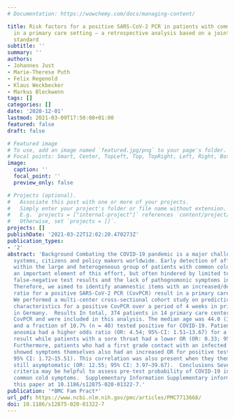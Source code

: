 ```yaml
---
# Documentation: https://wowchemy.com/docs/managing-content/

title: Risk factors for a positive SARS-CoV-2 PCR in patients with common cold symptoms
  in a primary care setting – a retrospective analysis based on a joint documentation
  standard
subtitle: ''
summary: ''
authors:
- Johannes Just
- Marie-Therese Puth
- Felix Regenold
- Klaus Weckbecker
- Markus Bleckwenn
tags: []
categories: []
date: '2020-12-01'
lastmod: 2021-03-09T17:50:08+01:00
featured: false
draft: false

# Featured image
# To use, add an image named `featured.jpg/png` to your page's folder.
# Focal points: Smart, Center, TopLeft, Top, TopRight, Left, Right, BottomLeft, Bottom, BottomRight.
image:
  caption: ''
  focal_point: ''
  preview_only: false

# Projects (optional).
#   Associate this post with one or more of your projects.
#   Simply enter your project's folder or file name without extension.
#   E.g. `projects = ["internal-project"]` references `content/project/deep-learning/index.md`.
#   Otherwise, set `projects = []`.
projects: []
publishDate: '2021-03-22T12:02:20.470273Z'
publication_types:
- '2'
abstract: 'Background Combating the COVID-19 pandemic is a major challenge for health
  systems, citizens and policy makers worldwide. Early detection of affected patients
  within the large and heterogeneous group of patients with common cold symptoms is
  an important element of this effort, but often hindered by limited testing resources,
  false-negative test results and the lack of pathognomonic symptoms in COVID-19.
  Therefore, we aimed to identify anamnestic items with an increased/decreased odds
  ratio for a positive SARS-CoV-2 PCR (CovPCR) result in a primary care setting.  Methods
  We performed a multi-center cross-sectional cohort study on predictive clinical
  characteristics for a positive CovPCR over a period of 4 weeks in primary care patients
  in Germany.  Results In total, 374 patients in 14 primary care centers received
  CovPCR and were included in this analysis. The median age was 44.0 (IQR: 31.0–59.0)
  and a fraction of 10.7% (n = 40) tested positive for COVID-19. Patients who reported
  anosmia had a higher odds ratio (OR: 4.54; 95%-CI: 1.51–13.67) for a positive test
  result while patients with a sore throat had a lower OR (OR: 0.33; 95%-CI: 0.11–0.97).
  Furthermore, patients who had a first grade contact with an infected persons and
  showed symptoms themselves also had an increased OR for positive testing (OR: 5.16;
  95% CI: 1.72–15.51). This correlation was also present when they themselves were
  still asymptomatic (OR: 12.55; 95% CI: 3.97–39.67).  Conclusions Several anamnestic
  criteria may be helpful to assess pre-test probability of COVID-19 in patients with
  common cold symptoms.  Supplementary Information Supplementary information accompanies
  this paper at 10.1186/s12875-020-01322-7.'
publication: '*BMC Fam Pract*'
url_pdf: https://www.ncbi.nlm.nih.gov/pmc/articles/PMC7713668/
doi: 10.1186/s12875-020-01322-7
---
```


